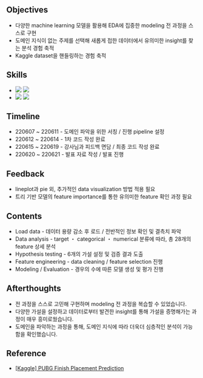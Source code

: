 ####
## Objectives
- 다양한 machine learning 모델을 활용해 EDA에 집중한 modeling 전 과정을 스스로 구현
- 도메인 지식이 없는 주제를 선택해 새롭게 접한 데이터에서 유의미한 insight를 찾는 분석 경험 축적
- Kaggle dataset을 핸들링하는 경험 축적
####
## Skills
-
    <div align="left"><img src="https://img.shields.io/badge/[Python]-NumPy / pandas / matplotlib / seaborn / sklearn / statsmodels-4479A1"/>

    <img src="https://img.shields.io/badge/[Model]-LinearRegression / Ridge / Lasso / ElasticNet / RandomForestRegressor / XGBRegressor-FF6600"/>

-
    <div align="left"><img src="https://img.shields.io/badge/[Data Analysis]-Correlation / Multicollinearity-428813"/>
    <img src="https://img.shields.io/badge/[Data Visualization]-displot / scatterplot / lineplot / barplot / heatmap / msno.bar & matrix-428813"/><br>  

####
## Timeline
- 220607 ~ 220611 - 도메인 파악을 위한 서칭 / 진행 pipeline 설정
- 220612 ~ 220614 - 1차 코드 작성 완료
- 220615 ~ 220619 - 강사님과 피드백 면담 / 최종 코드 작성 완료
- 220620 ~ 220621 -  발표 자료 작성 / 발표 진행 
####
## Feedback
- lineplot과 pie 외, 추가적인 data visualization 방법 적용 필요
- 트리 기반 모델의 feature importance를 통한 유의미한 feature 확인 과정 필요
####
## Contents
- Load data - 데이터 용량 감소 후 로드 / 전반적인 정보 확인 및 결측치 파악
- Data analysis - target ・ categorical ・ numerical 분류에 따라, 총 28개의 feature 상세 분석
- Hypothesis testing - 6개의 가설 설정 및 검증 결과 도출
- Feature engineering - data cleaning / feature selection 진행
- Modeling / Evaluation - 경우의 수에 따른 모델 생성 및 평가 진행
####
## Afterthoughts
- 전 과정을 스스로 고민해 구현하며 modeling 전 과정을 복습할 수 있었습니다.
- 다양한 가설을 설정하고 데이터로부터 발견한 insight를 통해 가설을 증명해가는 과정이 매우 흥미로웠습니다. 
- 도메인을 파악하는 과정을 통해, 도메인 지식에 따라 더욱더 심층적인 분석이 가능함을 확인했습니다.
####
## Reference
- [[Kaggle] PUBG Finish Placement Prediction](https://www.kaggle.com/competitions/pubg-finish-placement-prediction)
####
